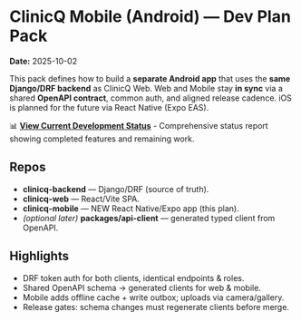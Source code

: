# ClinicQ Mobile (Android) — Dev Plan Pack
**Date:** 2025-10-02

This pack defines how to build a **separate Android app** that uses the **same Django/DRF backend** as ClinicQ Web. Web and Mobile stay **in sync** via a shared **OpenAPI contract**, common auth, and aligned release cadence. iOS is planned for the future via React Native (Expo EAS).

📊 **[View Current Development Status](STATUS.md)** - Comprehensive status report showing completed features and remaining work.

## Repos
- **clinicq-backend** — Django/DRF (source of truth).
- **clinicq-web** — React/Vite SPA.
- **clinicq-mobile** — NEW React Native/Expo app (this plan).
- *(optional later)* **packages/api-client** — generated typed client from OpenAPI.

## Highlights
- DRF token auth for both clients, identical endpoints & roles.
- Shared OpenAPI schema → generated clients for web & mobile.
- Mobile adds offline cache + write outbox; uploads via camera/gallery.
- Release gates: schema changes must regenerate clients before merge.
